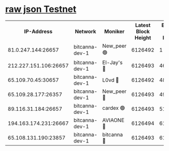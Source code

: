 [raw json Testnet](https://rpc-check.bcat.stavr.tech/bcat/rpc-bcat-result.json)
=


<table><tr><th>IP-Address</th><th>Network</th><th>Moniker</th><th>Latest Block Height</th><th>Earliest Block Height</th><th>Catching Up</th><th>Tx Index</th><th>Voting Power</th><th>Scan Time</th></tr><tr><td>81.0.247.144:26657</td><td>bitcanna-dev-1</td><td>New_peer 🟢</td><td>6126492</td><td>1</td><td>False</td><td>on</td><td>0</td><td>2024-01-24T15:25:49.064019366UTC</td></tr><tr><td>212.227.151.106:26657</td><td>bitcanna-dev-1</td><td>El-Jay's 🔴</td><td>6126493</td><td>4670391</td><td>False</td><td>on</td><td>2218164</td><td>2024-01-24T15:25:55.805897740UTC</td></tr><tr><td>65.109.70.45:30657</td><td>bitcanna-dev-1</td><td>L0vd 🔴</td><td>6126492</td><td>4828155</td><td>False</td><td>on</td><td>7920</td><td>2024-01-24T15:25:49.427663764UTC</td></tr><tr><td>65.109.28.177:26357</td><td>bitcanna-dev-1</td><td>New_peer 🔴</td><td>6126493</td><td>4952911</td><td>False</td><td>on</td><td>2237067</td><td>2024-01-24T15:25:56.444575774UTC</td></tr><tr><td>89.116.31.184:26657</td><td>bitcanna-dev-1</td><td>cardex 🟢</td><td>6126493</td><td>5185001</td><td>False</td><td>on</td><td>0</td><td>2024-01-24T15:25:56.109829028UTC</td></tr><tr><td>194.163.174.231:26667</td><td>bitcanna-dev-1</td><td>AVIAONE 🔴</td><td>6126494</td><td>6116171</td><td>False</td><td>on</td><td>1949865</td><td>2024-01-24T15:26:03.243148953UTC</td></tr><tr><td>65.108.131.190:23857</td><td>bitcanna-dev-1</td><td>bitcanna 🔴</td><td>6126493</td><td>6122493</td><td>False</td><td>off</td><td>82269</td><td>2024-01-24T15:25:56.760367967UTC</td></tr></table>